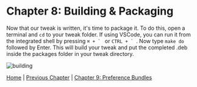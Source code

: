 # Chapter 8: Building & Packaging

Now that our tweak is written, it's time to package it. To do this, open a terminal and ```cd``` to your tweak folder. If using VSCode, you can run it from the integrated shell by pressing ```⌘ + ` ``` or ```CTRL + ` ```. Now type ```make do``` followed by Enter. This will build your tweak and put the completed .deb inside the packages folder in your tweak directory.

![building](https://github.com/MTACS/TweakGuide/blob/master/images/building.png)

[Home](https://github.com/MTACS/TweakGuide/blob/master/README.md) | [Previous Chapter](https://github.com/MTACS/TweakGuide/blob/master/chapters/7.md) | [Chapter 9: Preference Bundles](https://github.com/MTACS/TweakGuide/blob/master/chapters/9.md)
